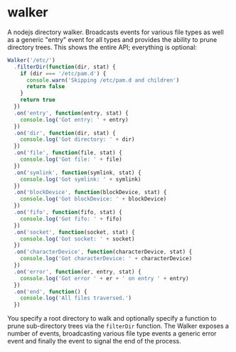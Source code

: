 walker
======

A nodejs directory walker. Broadcasts events for various file types as well as
a generic "entry" event for all types and provides the ability to prune
directory trees. This shows the entire API; everything is optional:

```javascript
Walker('/etc/')
  .filterDir(function(dir, stat) {
    if (dir === '/etc/pam.d') {
      console.warn('Skipping /etc/pam.d and children')
      return false
    }
    return true
  })
  .on('entry', function(entry, stat) {
    console.log('Got entry: ' + entry)
  })
  .on('dir', function(dir, stat) {
    console.log('Got directory: ' + dir)
  })
  .on('file', function(file, stat) {
    console.log('Got file: ' + file)
  })
  .on('symlink', function(symlink, stat) {
    console.log('Got symlink: ' + symlink)
  })
  .on('blockDevice', function(blockDevice, stat) {
    console.log('Got blockDevice: ' + blockDevice)
  })
  .on('fifo', function(fifo, stat) {
    console.log('Got fifo: ' + fifo)
  })
  .on('socket', function(socket, stat) {
    console.log('Got socket: ' + socket)
  })
  .on('characterDevice', function(characterDevice, stat) {
    console.log('Got characterDevice: ' + characterDevice)
  })
  .on('error', function(er, entry, stat) {
    console.log('Got error ' + er + ' on entry ' + entry)
  })
  .on('end', function() {
    console.log('All files traversed.')
  })
```

You specify a root directory to walk and optionally specify a function to prune
sub-directory trees via the `filterDir` function. The Walker exposes a number
of events, broadcasting various file type events a generic error event and
finally the event to signal the end of the process.
